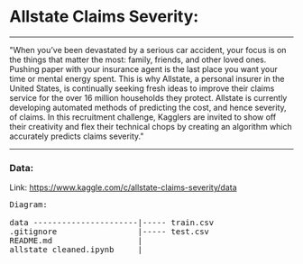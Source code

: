 # Allstate Claims Severity: 

---

"When you’ve been devastated by a serious car accident, your focus is on the things that matter the most: family, friends, and other loved ones. Pushing paper with your insurance agent is the last place you want your time or mental energy spent. This is why Allstate, a personal insurer in the United States, is continually seeking fresh ideas to improve their claims service for the over 16 million households they protect. Allstate is currently developing automated methods of predicting the cost, and hence severity, of claims. In this recruitment challenge, Kagglers are invited to show off their creativity and flex their technical chops by creating an algorithm which accurately predicts claims severity."

---

### Data: 

Link: https://www.kaggle.com/c/allstate-claims-severity/data <br/>

<pre>
Diagram: <br />
data ----------------------|----- train.csv
.gitignore                 |----- test.csv
README.md                  |
allstate_cleaned.ipynb     |
</pre>
